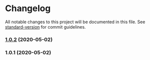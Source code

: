 # Changelog

All notable changes to this project will be documented in this file. See [standard-version](https://github.com/conventional-changelog/standard-version) for commit guidelines.

### [1.0.2](https://github.com/avimehenwal/mydocs/compare/v1.0.1...v1.0.2) (2020-05-02)

### 1.0.1 (2020-05-02)
